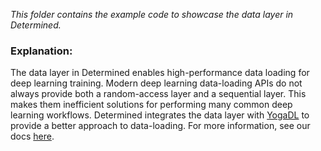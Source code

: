 
*This folder contains the example code to showcase the data layer in Determined.* 

### Explanation:

The data layer in Determined enables high-performance data loading for deep learning training. Modern deep learning data-loading APIs do not always provide both a random-access layer and a sequential layer. This makes them inefficient solutions for performing many common deep learning workflows. Determined integrates the data layer with [YogaDL](https://github.com/determined-ai/yogadl) to provide a better approach to data-loading. For more information, see our docs [here](https://docs.determined.ai/latest/how-to/data-layer.html?highlight=data%20layer).

